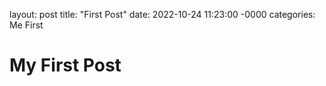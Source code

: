 layout: post
title: "First Post"
date: 2022-10-24 11:23:00 -0000
categories: Me First

# My First Post
